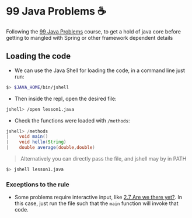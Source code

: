 # 99 Java Problems :coffee:
Following the [99 Java Problems](https://tech.tonyballantyne.com/java/99-java-problems/) course, to get a hold of java core before getting to mangled with Spring or other framework dependent details

## Loading the code
- We can use the Java Shell for loading the code, in a command line just run:
```bash
$> $JAVA_HOME/bin/jshell
```
- Then inside the repl, open the desired file:
```bash
jshell> /open lesson1.java
```
- Check the functions were loaded with `/methods`:
```java
jshell> /methods
|    void main()
|    void hello(String)
|    double average(double,double)
```
> Alternatively you can directly pass the file, and jshell may by in PATH
```bash
$> jshell lesson1.java
```

### Exceptions to the rule
- Some problems require interactive input, like [2.7 Are we there yet?](./lesson2.java). In this case, just run the file such that the `main` function will invoke that code.